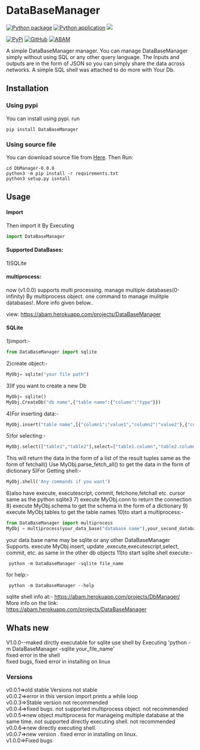 # DataBaseManager

[![Python package](https://github.com/aswanthabam/DbManager/actions/workflows/python-package.yml/badge.svg)](https://github.com/aswanthabam/DbManager/actions/workflows/python-package.yml) [![Python application](https://github.com/aswanthabam/DbManager/actions/workflows/python-app.yml/badge.svg)](https://github.com/aswanthabam/DbManager/actions/workflows/python-app.yml) <img src="https://badgen.net/badge/release/v%201.0.0"/>

[![PyPi](https://badgen.net/badge/icon/pypi?icon=pypi&label)](https://pypi.org/user/abam/) [![GitHub](https://badgen.net/badge/icon/github?icon=github&label)](https://github.com/aswanthabam) [![ABAM](https://badgen.net/badge/ABAM/view/)](https://abam.herokuapp.com/projects/Niram)


A simple DataBaseManager manager. You can manage DataBaseManager simply without using SQL or any other query language. The Inputs and outputs are in the form of JSON so you can simply share the data across networks. A simple SQL shell was attached to do more with Your Db.
## Installation
### Using pypi
You can install using pypi. run
```console
pip install DataBaseManager
```

### Using source file
You can download source file from <a href="https://abam.herokuapp.com/projects/DbManager">Here</a>.
Then Run:
```console
cd DbManager-0.0.8
python3 -m pip install -r requirements.txt
python3 setup.py isntall
```

## Usage

#### Import
Then import it By Executing
```python
import DataBaseManager
```
#### Supported DataBases:
1)SQLite

#### multiprocess:

now (v1.0.0) supports multi processing. manage multiple databases(0-infinity)  By multiprocess object. one command to manage mulitple databases!. More info given below..

view: https://abam.herokuapp.com/projects/DataBaseManager

#### SQLite
1)import:-
```python
from DataBaseManager import sqlite
```
2)create object:-
```python
MyObj= sqlite("your file path")
```
3)If you want to create a new Db
```python
MyObj= sqlite()
MyObj.CreateDb("db name",{"table name":{"column":"type"}})
```
4)For inserting data:-
```python
MyObj.insert("table name",[{"column1":"value1","column2":"value2"},{"column":"next items"}])
```
5)for selecting:- 
```python
MyObj.select(["table1","table2"],select=["table1.column","table2.column"],where={"table1.column":"value","table2.column":"value2"}))
```
This will return the data in the form of a list of the result tuples same as the form of fetchall()
Use MyObj.parse_fetch_all() to get the data in the form of dictionary
5)For Getting shell:-
```python
MyObj.shell('Any commands if you want')
```
6)also have execute, executescript, commit, fetchone,fetchall etc. cursor same as the python sqlite3
7) execute MyObj.conn to return the connection
8) execute MyObj.schema to get the schema in the form of a dictionary
9) execute MyObj.tables to get the table names
10)to start a multiprocess:-
```python
from DataBaseManager import multiprocess
MyObj = multiprocess(your_data_base("database name"),your_second_database("databasename"))
```
your data base name may be sqlite or any other DataBaseManager Supports.
execute MyObj.insert, update ,execute,executescript,select, commit, etc. as same in the other db objects
11)to start sqlite shell execute:-
```console
 python -m DataBaseManager -sqlite file_name
```
for help:- 
```console
 python -m DataBaseManager --help
```

sqlite shell info at:- https://abam.herokuapp.com/projects/DbManager/<br>
More info on the link:
https://abam.herokuapp.com/projects/DataBaseManager

## Whats new

V1.0.0--maked dirctly executable for sqlite use shell by Executing 'python -m DataBaseManager -sqlite your_file_name'<br>
fixed error in the shell<br>
fixed bugs,
fixed error in installing on linux

### Versions

v0.0.1=>old stable Versions not stable<br>
v0.0.2=>error in this version import prints a while loop<br>
v0.0.3=>Stable version not recommended<br>
v0.0.4=>fixed bugs. not supported multiprocess object. not recommended<br>
v0.0.5=>new  object multiprocess for manageing multiple database at the same time. not supported directly executing shell. not recommended<br>
v0.0.6=>new directly executing shell. <br>
v0.0.7=>new version . fixed error in installing on linux.<br>
v1.0.0=>Fixed bugs<br>